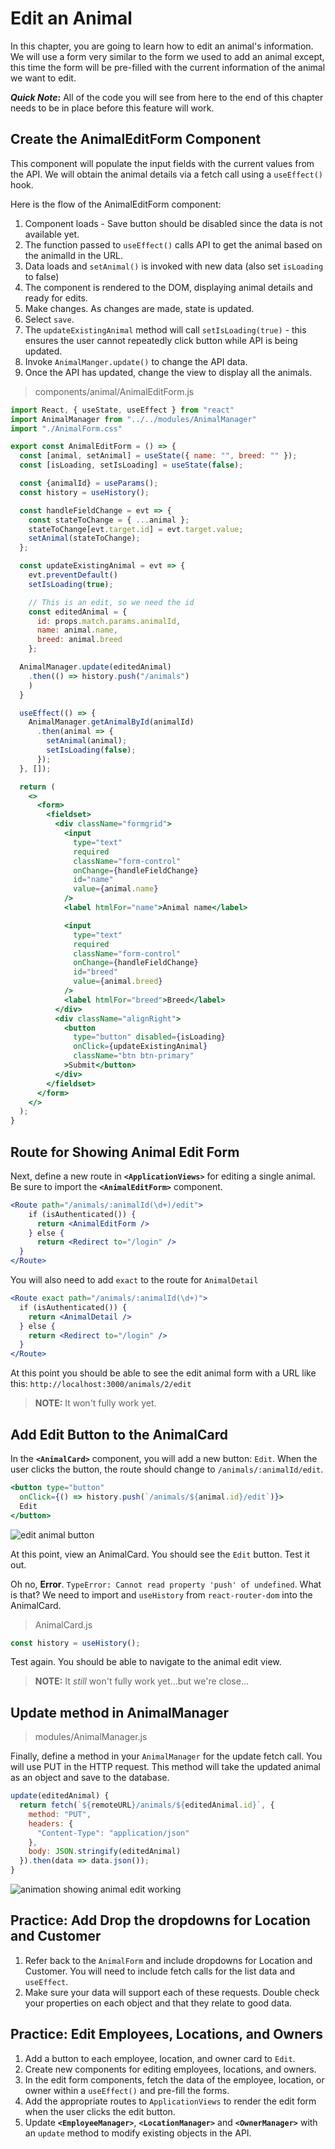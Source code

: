 # Edit an Animal

In this chapter, you are going to learn how to edit an animal's information. We will use a form very similar to the form we used to add an animal except, this time the form will be pre-filled with the current information of the animal we want to edit.

**_Quick Note_:** All of the code you will see from here to the end of this chapter needs to be in place before this feature will work.

## Create the AnimalEditForm Component

This component will populate the input fields with the current values from the API. We will obtain the animal details via a fetch call using a `useEffect()` hook.

Here is the flow of the AnimalEditForm component:

1. Component loads - Save button should be disabled since the data is not available yet.
1. The function passed to `useEffect()` calls API to get the animal based on the animalId in the URL.
1. Data loads and `setAnimal()` is invoked with new data (also set `isLoading` to false)
1. The component is rendered to the DOM, displaying animal details and ready for edits.
1. Make changes. As changes are made, state is updated. 
1. Select `save`.
1. The `updateExistingAnimal` method will call `setIsLoading(true)` - this ensures the user cannot repeatedly click button while API is being updated.
1. Invoke `AnimalManger.update()` to change the API data.
1. Once the API has updated, change the view to display all the animals.

> components/animal/AnimalEditForm.js

```jsx
import React, { useState, useEffect } from "react"
import AnimalManager from "../../modules/AnimalManager"
import "./AnimalForm.css"

export const AnimalEditForm = () => {
  const [animal, setAnimal] = useState({ name: "", breed: "" });
  const [isLoading, setIsLoading] = useState(false);

  const {animalId} = useParams();
  const history = useHistory();

  const handleFieldChange = evt => {
    const stateToChange = { ...animal };
    stateToChange[evt.target.id] = evt.target.value;
    setAnimal(stateToChange);
  };

  const updateExistingAnimal = evt => {
    evt.preventDefault()
    setIsLoading(true);

    // This is an edit, so we need the id
    const editedAnimal = {
      id: props.match.params.animalId,
      name: animal.name,
      breed: animal.breed
    };

  AnimalManager.update(editedAnimal)
    .then(() => history.push("/animals")
    )
  }

  useEffect(() => {
    AnimalManager.getAnimalById(animalId)
      .then(animal => {
        setAnimal(animal);
        setIsLoading(false);
      });
  }, []);

  return (
    <>
      <form>
        <fieldset>
          <div className="formgrid">
            <input
              type="text"
              required
              className="form-control"
              onChange={handleFieldChange}
              id="name"
              value={animal.name}
            />
            <label htmlFor="name">Animal name</label>

            <input
              type="text"
              required
              className="form-control"
              onChange={handleFieldChange}
              id="breed"
              value={animal.breed}
            />
            <label htmlFor="breed">Breed</label>
          </div>
          <div className="alignRight">
            <button
              type="button" disabled={isLoading}
              onClick={updateExistingAnimal}
              className="btn btn-primary"
            >Submit</button>
          </div>
        </fieldset>
      </form>
    </>
  );
}

```

## Route for Showing Animal Edit Form

Next, define a new route in **`<ApplicationViews>`** for editing a single animal. Be sure to import the **`<AnimalEditForm>`** component.

```jsx
<Route path="/animals/:animalId(\d+)/edit">
    if (isAuthenticated()) {
      return <AnimalEditForm />
    } else {
      return <Redirect to="/login" />
  }
</Route>
```

You will also need to add `exact` to the route for `AnimalDetail`

```jsx
<Route exact path="/animals/:animalId(\d+)">
  if (isAuthenticated()) {
    return <AnimalDetail />
  } else {
    return <Redirect to="/login" />
  }
</Route>
```

At this point you should be able to see the edit animal form with a URL like this: `http://localhost:3000/animals/2/edit`

> **NOTE:** It won't fully work yet.

## Add Edit Button to the AnimalCard

In the **`<AnimalCard>`** component, you will add a new button: `Edit`. When the user clicks the button, the route should change to `/animals/:animalId/edit`.

```jsx
<button type="button"
  onClick={() => history.push(`/animals/${animal.id}/edit`)}>
  Edit
</button>
```

![edit animal button](./images/animals-with-edit-button.png)

At this point, view an AnimalCard. You should see the `Edit` button. Test it out.

Oh no, **Error**. `TypeError: Cannot read property 'push' of undefined`. What is that? We need to import and `useHistory` from `react-router-dom` into the AnimalCard.

> AnimalCard.js

```js
const history = useHistory();
```


Test again. You should be able to navigate to the animal edit view.

> **NOTE:** It _still_ won't fully work yet...but we're close...

## Update method in AnimalManager

> modules/AnimalManager.js

Finally, define a method in your `AnimalManager` for the update fetch call. You will use PUT in the HTTP request. This method will take the updated animal as an object and save to the database.

```js
update(editedAnimal) {
  return fetch(`${remoteURL}/animals/${editedAnimal.id}`, {
    method: "PUT",
    headers: {
      "Content-Type": "application/json"
    },
    body: JSON.stringify(editedAnimal)
  }).then(data => data.json());
}
```

![animation showing animal edit working](./images/p13zLpAnWm.gif)

## Practice: Add Drop the dropdowns for Location and Customer
1. Refer back to the `AnimalForm` and include dropdowns for Location and 
Customer. You will need to include fetch calls for the list data and `useEffect`.
1. Make sure your data will support each of these requests. Double check your properties on each object and that they relate to good data.

## Practice: Edit Employees, Locations, and Owners

1. Add a button to each employee, location, and owner card to `Edit`.
1. Create new components for editing employees, locations, and owners.
1. In the edit form components, fetch the data of the employee, location, or owner within a `useEffect()` and pre-fill the forms.
1. Add the appropriate routes to `ApplicationViews` to render the edit form when the user clicks the edit button.
1. Update **`<EmployeeManager>`**, **`<LocationManager>`** and **`<OwnerManager>`** with an `update` method to modify existing objects in the API.
